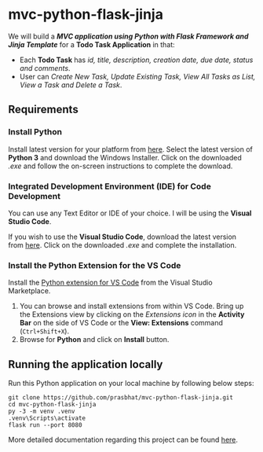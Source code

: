 # mvc-python-flask-jinja

We will build a ***MVC application using Python with Flask Framework and Jinja Template*** for a **Todo Task Application** in that:

- Each **Todo Task** has *id, title, description, creation date, due date, status and comments*.
- User can *Create New Task, Update Existing Task, View All Tasks as List, View a Task and Delete a Task*.

## Requirements
### Install Python 
Install latest version for your platform from [here](https://www.python.org/downloads/windows/). Select the latest version of **Python 3** and download the Windows Installer. Click on the downloaded *.exe* and follow the on-screen instructions to complete the download.

### Integrated Development Environment (IDE) for Code Development
You can use any Text Editor or IDE of your choice. I will be using the **Visual Studio Code**.

If you wish to use the **Visual Studio Code**, download the latest version from [here](https://aka.ms/win32-x64-user-stable). Click on the downloaded *.exe* and complete the installation.

### Install the Python Extension for the VS Code
Install the [Python extension for VS Code](https://marketplace.visualstudio.com/items?itemName=ms-python.python) from the Visual Studio Marketplace.
1. You can browse and install extensions from within VS Code. Bring up the Extensions view by clicking on the *Extensions icon* in the **Activity Bar** on the side of VS Code or the **View: Extensions** command (`Ctrl+Shift+X`).
2. Browse for **Python** and click on **Install** button.

## Running the application locally
Run this Python application on your local machine by following below steps:

```shell
git clone https://github.com/prasbhat/mvc-python-flask-jinja.git
cd mvc-python-flask-jinja
py -3 -m venv .venv
.venv\Scripts\activate
flask run --port 8080
```

More detailed documentation regarding this project can be found [here](https://myzonesoft.com/post/mvc-python-flask-jinja/).
